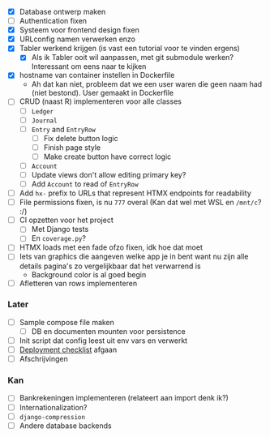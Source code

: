 - [x] Database ontwerp maken
- [ ] Authentication fixen
- [x] Systeem voor frontend design fixen
- [x] URLconfig namen verwerken enzo
- [x] Tabler werkend krijgen (is vast een tutorial voor te vinden ergens)
	- [x] Als ik Tabler ooit wil aanpassen, met git submodule werken? Interessant om eens naar te kijken
- [x] hostname van container instellen in Dockerfile
	- Ah dat kan niet, probleem dat we een user waren die geen naam had (niet bestond). User gemaakt in Dockerfile
- [ ] CRUD (naast R) implementeren voor alle classes
	- [ ] `Ledger`
	- [ ] `Journal`
	- [ ] `Entry` and `EntryRow`
		- [ ] Fix delete button logic
		- [ ] Finish page style
		- [ ] Make create button have correct logic
	- [ ] `Account`
	- [ ] Update views don't allow editing primary key?
	- [ ] Add `Account` to read of `EntryRow`
- [ ] Add `hx-` prefix to URLs that represent HTMX endpoints for readability
- [ ] File permissions fixen, is nu `777` overal (Kan dat wel met WSL en `/mnt/c`? :/)
- [ ] CI opzetten voor het project
	- [ ] Met Django tests
	- [ ] En `coverage.py`?
- [ ] HTMX loads met een fade ofzo fixen, idk hoe dat moet
- [ ] Iets van graphics die aangeven welke app je in bent want nu zijn alle details pagina's zo vergelijkbaar dat het verwarrend is
	- Background color is al goed begin
- [ ] Afletteren van rows implementeren
### Later
- [ ] Sample compose file maken
	- [ ] DB en documenten mounten voor persistence
- [ ] Init script dat config leest uit env vars en verwerkt
- [ ] [Deployment checklist](https://docs.djangoproject.com/en/4.2/howto/deployment/checklist/) afgaan
- [ ] Afschrijvingen
### Kan
- [ ] Bankrekeningen implementeren (relateert aan import denk ik?)
- [ ] Internationalization?
- [ ] `django-compression`
- [ ] Andere database backends